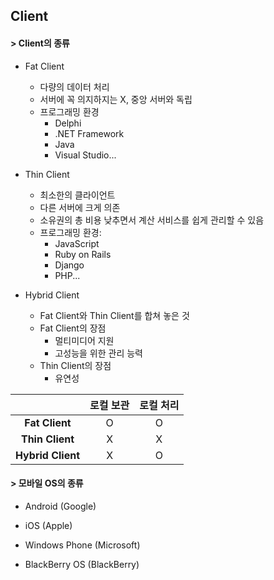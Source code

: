 ## Client
#### > Client의 종류
* Fat Client
  - 다량의 데이터 처리
  - 서버에 꼭 의지하지는 X, 중앙 서버와 독립
  - 프로그래밍 환경
    + Delphi
    + .NET Framework
    + Java
    + Visual Studio...

* Thin Client
  - 최소한의 클라이언트
  - 다른 서버에 크게 의존
  - 소유권의 총 비용 낮추면서 계산 서비스를 쉽게 관리할 수 있음
  - 프로그래밍 환경:
    + JavaScript
    + Ruby on Rails
    + Django
    + PHP...

* Hybrid Client
  - Fat Client와 Thin Client를 합쳐 놓은 것
  - Fat Client의 장점
    + 멀티미디어 지원
    + 고성능을 위한 관리 능력
  - Thin Client의 장점
    + 유연성


|               | 로컬 보관 | 로컬 처리 |
|:-------------:|:---------:|:---------:|
|   **Fat Client**  |     O     |     O     |
|  **Thin Client**  |     X     |     X     |
| **Hybrid Client** |     X     |     O     |


#### > 모바일 OS의 종류
* Android (Google)

* iOS (Apple)

* Windows Phone (Microsoft)

* BlackBerry OS (BlackBerry)
